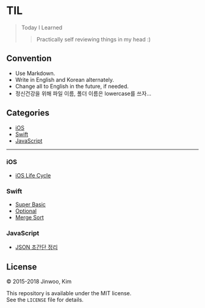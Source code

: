 # TIL

> Today I Learned
> > Practically self reviewing things in my head :)

## Convention

- Use Markdown.
- Write in English and Korean alternately.  
- Change all to English in the future, if needed.
- 정신건강을 위해 파일 이름, 폴더 이름은 lowercase를 쓰자...

## Categories

* [iOS](#ios)
* [Swift](#swift)
* [JavaScript](#javascript)

* * * 

### iOS

- [iOS Life Cycle](ios/ios-lifecycle.md)

### Swift

- [Super Basic](swift/swift-basic.md)
- [Optional](swift/swift-optional.md)
- [Merge Sort](swift/swift-mergesort.md)

### JavaScript

- [JSON 초간단 정리](javascript/javascript-json.md)

## License

&copy; 2015-2018 Jinwoo, Kim  

This repository is available under the MIT license.  
See the `LICENSE` file for details.